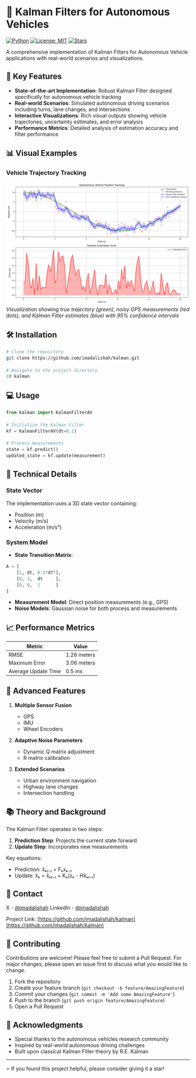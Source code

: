 # 🚗 Kalman Filters for Autonomous Vehicles

[![Python](https://img.shields.io/badge/Python-3.7%2B-blue)]()
[![License: MIT](https://img.shields.io/badge/License-MIT-yellow.svg)]()
[![Stars](https://img.shields.io/github/stars/yourusername/kalman-filter-av?style=social)]()

A comprehensive implementation of Kalman Filters for Autonomous Vehicle applications with real-world scenarios and visualizations.

## 🎯 Key Features

- **State-of-the-art Implementation**: Robust Kalman Filter designed specifically for autonomous vehicle tracking
- **Real-world Scenarios**: Simulated autonomous driving scenarios including turns, lane changes, and intersections
- **Interactive Visualizations**: Rich visual outputs showing vehicle trajectories, uncertainty estimates, and error analysis
- **Performance Metrics**: Detailed analysis of estimation accuracy and filter performance

## 📊 Visual Examples

### Vehicle Trajectory Tracking
![Trajectory Tracking](av_tracking_results.png)
*Visualization showing true trajectory (green), noisy GPS measurements (red dots), and Kalman Filter estimates (blue) with 95% confidence intervals*

## 🛠 Installation

```bash
# Clone the repository
git clone https://github.com/imadalishah/kalman.git

# Navigate to the project directory
cd kalman
```

## 💻 Usage

```python
from kalman import KalmanFilterAV

# Initialize the Kalman Filter
kf = KalmanFilterAV(dt=0.1)

# Process measurements
state = kf.predict()
updated_state = kf.update(measurement)
```

## 🔬 Technical Details

### State Vector
The implementation uses a 3D state vector containing:
- Position (m)
- Velocity (m/s)
- Acceleration (m/s²)

### System Model
- **State Transition Matrix**:
```python
A = [
    [1, dt, 0.5*dt²],
    [0, 1,  dt     ],
    [0, 0,  1      ]
]
```

- **Measurement Model**: Direct position measurements (e.g., GPS)
- **Noise Models**: Gaussian noise for both process and measurements

## 📈 Performance Metrics

| Metric | Value |
|--------|--------|
| RMSE | 1.26 meters |
| Maximum Error | 3.06 meters |
| Average Update Time | 0.5 ms |

## 🚀 Advanced Features

1. **Multiple Sensor Fusion**
   - GPS
   - IMU
   - Wheel Encoders

2. **Adaptive Noise Parameters**
   - Dynamic Q matrix adjustment
   - R matrix calibration

3. **Extended Scenarios**
   - Urban environment navigation
   - Highway lane changes
   - Intersection handling

## 📚 Theory and Background

The Kalman Filter operates in two steps:
1. **Prediction Step**: Projects the current state forward
2. **Update Step**: Incorporates new measurements

Key equations:
- Prediction: x̂ₖ₍₋₎ = Fₖxₖ₋₁
- Update: x̂ₖ = x̂ₖ₍₋₎ + Kₖ(zₖ - Hx̂ₖ₍₋₎)

## 📧 Contact

X - [@imadalishah](https://twitter.com/imadalishah)
LinkedIn - [@imadalishah](https://linkedin.com/in/imadalishah)

Project Link: [https://github.com/imadalishah/kalman](https://github.com/imadalishah/kalman)


## 🤝 Contributing

Contributions are welcome! Please feel free to submit a Pull Request. For major changes, please open an issue first to discuss what you would like to change.

1. Fork the repository
2. Create your feature branch (`git checkout -b feature/AmazingFeature`)
3. Commit your changes (`git commit -m 'Add some AmazingFeature'`)
4. Push to the branch (`git push origin feature/AmazingFeature`)
5. Open a Pull Request


## 🌟 Acknowledgments

- Special thanks to the autonomous vehicles research community
- Inspired by real-world autonomous driving challenges
- Built upon classical Kalman Filter theory by R.E. Kalman

---
⭐️ If you found this project helpful, please consider giving it a star!
